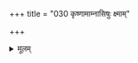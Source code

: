 +++
title = "030 कृष्णामाम्नासिषुः क्ष्माम्"

+++
<details><summary>मूलम्</summary>

कृष्णामाम्नासिषुः क्ष्मां तदिह न विरहं वक्ति रूपान्तराणां प्रत्यक्षादेर्विरोधात्पचनविषमितं स्पर्शगन्धादि चास्याः ।  
पाथस्तेजोविशेषे स्फुरति वसुमती भागतो वर्णभेदो न ह्यम्भः क्वापि दृष्टं विपरिणतगुणं पाकसंस्कारतोऽपि ॥ ३० ॥
</details>